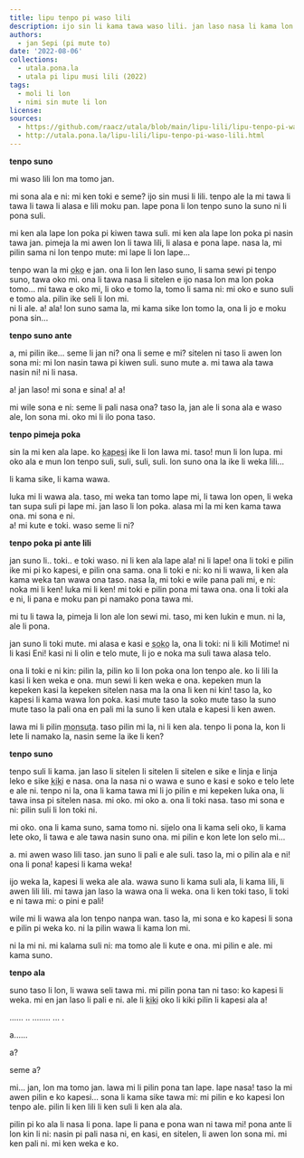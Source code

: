 ```yaml
---
title: lipu tenpo pi waso lili
description: ijo sin li kama tawa waso lili. jan laso nasa li kama lon poka! waso lili li sitelen e pilin ona lon lipu...
authors:
  - jan Sepi (pi mute to)
date: '2022-08-06'
collections:
  - utala.pona.la
  - utala pi lipu musi lili (2022)
tags:
  - moli li lon
  - nimi sin mute li lon
license:
sources:
  - https://github.com/raacz/utala/blob/main/lipu-lili/lipu-tenpo-pi-waso-lili.md
  - http://utala.pona.la/lipu-lili/lipu-tenpo-pi-waso-lili.html
---
```


**tenpo suno**

mi waso lili lon ma tomo jan.

mi sona ala e ni: mi ken toki e seme? ijo sin musi li lili. tenpo ale la mi tawa li tawa li tawa li alasa e lili moku pan. lape pona li lon tenpo suno la suno ni li pona suli.

mi ken ala lape lon poka pi kiwen tawa suli. mi ken ala lape lon poka pi nasin tawa jan. pimeja la mi awen lon li tawa lili, li alasa e pona lape. nasa la, mi pilin sama ni lon tenpo mute: mi lape li lon lape...

tenpo wan la mi <abbr title="lukin">oko</abbr> e jan. ona li lon len laso suno, li sama sewi pi tenpo suno, tawa oko mi. ona li tawa nasa li sitelen e ijo nasa lon ma lon poka tomo... mi tawa e oko mi, li oko e tomo la, tomo li sama ni: mi oko e suno suli e tomo ala. pilin ike seli li lon mi.  
ni li ale. a! ala! lon suno sama la, mi kama sike lon tomo la, ona li jo e moku pona sin...  

**tenpo suno ante**

a, mi pilin ike... seme li jan ni? ona li seme e mi? sitelen ni taso li awen lon sona mi: mi lon nasin tawa pi kiwen suli. suno mute a. mi tawa ala tawa nasin ni! ni li nasa.

a! jan laso! mi sona e sina! a! a!

mi wile sona e ni: seme li pali nasa ona? taso la, jan ale li sona ala e waso ale, lon sona mi. oko mi li ilo pona taso.

**tenpo pimeja poka**

sin la mi ken ala lape. ko <abbr title="pimeja loje">kapesi</abbr> ike li lon lawa mi.   taso! mun li lon lupa. mi oko ala e mun lon tenpo suli, suli, suli, suli. lon suno ona la ike li weka lili...

li kama sike, li kama wawa.

luka mi li wawa ala. taso, mi weka tan tomo lape mi, li tawa lon open, li weka tan supa suli pi lape mi. jan laso li lon poka. alasa mi la mi ken kama tawa ona. mi sona e ni.  
a! mi kute e toki. waso seme li ni?

**tenpo poka pi ante lili**

jan suno li.. toki.. e toki waso. ni li ken ala lape ala! ni li lape! ona li toki e pilin ike mi pi ko kapesi, e pilin ona sama. ona li toki e ni: ko ni li wawa, li ken ala kama weka tan wawa ona taso. nasa la, mi toki e wile pana pali mi, e ni: noka mi li ken! luka mi li ken! mi toki e pilin pona mi tawa ona. ona li toki ala e ni, li pana e moku pan pi namako pona tawa mi.

mi tu li tawa la, pimeja li lon ale lon sewi mi. taso, mi ken lukin e mun. ni la, ale li pona.

jan suno li toki mute. mi alasa e kasi e <abbr title="soko li kasi ala, taso soko li lon ma sama kasi. suli la soko li linja mute lon anpa ma. soko li pana e kili tawa sewi ma. kili soko li sama ko li ken moku pona. kili soko ante li ken moli e sina.">soko</abbr> la, ona li toki: ni li kili Motime! ni li kasi Eni! kasi ni li olin e telo mute, li jo e noka ma suli tawa alasa telo.

ona li toki e ni kin: pilin la, pilin ko li lon poka ona lon tenpo ale. ko li lili la kasi li ken weka e ona. mun sewi li ken weka e ona. kepeken mun la kepeken kasi la kepeken sitelen nasa ma la ona li ken ni kin! taso la, ko kapesi li kama wawa lon poka. kasi mute taso la soko mute taso la suno mute taso la pali ona en pali mi la suno li ken utala e kapesi li ken awen.

lawa mi li pilin <abbr title="ike sama ni: ijo li ken moli e mi">monsuta</abbr>. taso pilin mi la, ni li ken ala. tenpo li pona la, kon li lete li namako la, nasin seme la ike li ken?  

**tenpo suno**

tenpo suli li kama. jan laso li sitelen li sitelen li sitelen e sike e linja e linja leko e sike <abbr title="sama ni: palisa tu li tawa nasin ante li kama wan la wan ni li sama sike ala li sama leko">kiki</abbr> e nasa. ona la nasa ni o wawa e suno e kasi e soko e telo lete e ale ni. tenpo ni la, ona li kama tawa mi li jo pilin e mi kepeken luka ona, li tawa insa pi sitelen nasa. mi oko. mi oko a. ona li toki nasa. taso mi sona e ni: pilin suli li lon toki ni.

mi oko. ona li kama suno, sama tomo ni. sijelo ona li kama seli oko, li kama lete oko, li tawa e ale tawa nasin suno ona. mi pilin e kon lete lon selo mi...

a. mi awen waso lili taso. jan suno li pali e ale suli. taso la, mi o pilin ala e ni! ona li pona! kapesi li kama weka!

ijo weka la, kapesi li weka ale ala. wawa suno li kama suli ala, li kama lili, li awen lili lili. mi tawa jan laso la wawa ona li weka. ona li ken toki taso, li toki e ni tawa mi: o pini e pali!

wile mi li wawa ala lon tenpo nanpa wan. taso la, mi sona e ko kapesi li sona e pilin pi weka ko. ni la pilin wawa li kama lon mi.

ni la mi ni. mi kalama suli ni: ma tomo ale li kute e ona. mi pilin e ale. mi kama suno.  

**tenpo ala**

suno taso li lon, li wawa seli tawa mi. mi pilin pona tan ni taso: ko kapesi li weka. mi en jan laso li pali e ni. ale li <abbr title="sama kipisi tawa oko">kiki</abbr> oko li kiki pilin li kapesi ala a!

...... .. ........ ... .

a......

a?

seme a?

mi... jan, lon ma tomo jan. lawa mi li pilin pona tan lape. lape nasa! taso la mi awen pilin e ko kapesi... sona li kama sike tawa mi: mi pilin e ko kapesi lon tenpo ale. pilin li ken lili li ken suli li ken ala ala.

pilin pi ko ala li nasa li pona. lape li pana e pona wan ni tawa mi! pona ante li lon kin li ni: nasin pi pali nasa ni, en kasi, en sitelen, li awen lon sona mi. mi ken pali ni. mi ken weka e ko.  
